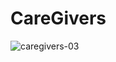 # CareGivers
![caregivers-03](https://github.com/user-attachments/assets/c01c7904-07d7-41fc-be2c-d726ac8aacb5)
